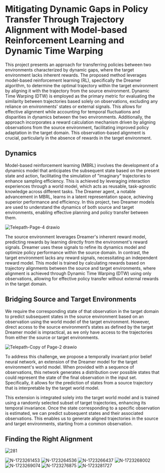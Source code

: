 # Mitigating Dynamic Gaps in Policy Transfer Through Trajectory Alignment with Model-based Reinforcement Learning and Dynamic Time Warping

This project presents an approach for transferring policies between two environments characterized by dynamic gaps, where the target environment lacks inherent rewards. The proposed method leverages model-based reinforcement learning (RL), specifically the Dreamer algorithm, to determine the optimal trajectory within the target environment by aligning it with the trajectory from the source environment. Dynamic Time Warping (DTW) is employed as the primary metric for evaluating the similarity between trajectories based solely on observations, excluding any reliance on environments' states or external signals. This allows for effective alignment while accounting for temporal fluctuations and disparities in dynamics between the two environments. Additionally, the approach incorporates a reward calculation mechanism driven by aligning observations from the source environment, facilitating improved policy adaptation in the target domain. This observation-based alignment is crucial, particularly in the absence of rewards in the target environment.

## Dynamics

Model-based reinforcement learning (MBRL) involves the development of a dynamics model that anticipates the subsequent state based on the present state and action, facilitating the simulation of "imaginary" trajectories to enhance sampling efficiency. This is achieved by leveraging interaction experiences through a world model, which acts as reusable, task-agnostic knowledge across different tasks. The Dreamer agent, a notable advancement in MBRL, learns in a latent representation space, achieving superior performance and efficiency. In this project, two Dreamer models are used to understand the dynamics of both source and target environments, enabling effective planning and policy transfer between them.

![Telepath-Page-4 drawio](https://github.com/user-attachments/assets/0946a231-617d-425f-9e0e-4a28c6badcec)

The source environment leverages Dreamer's inherent reward model, predicting rewards by learning directly from the environment's reward signals. Dreamer uses these signals to refine its dynamics model and optimize policy performance within the source domain. In contrast, the target environment lacks any reward signals, necessitating an independent reward model. This model is trained by calculating rewards based on trajectory alignments between the source and target environments, where alignment is achieved through Dynamic Time Warping (DTW) using only observations, allowing for effective policy transfer without external rewards in the target domain.

## Bridging Source and Target Environments

We require the corresponding state of that observation in the target domain to predict subsequent states in the source environment based on an observation using the world model of the target environment. However, direct access to the source environment’s states as defined by the target Dreamer model is impractical, as we only have access to the trajectories from either the source or target environments.

![Telepath-Copy of Page-2 drawio](https://github.com/user-attachments/assets/f8e25ee5-7fab-47f4-9b07-5a05cf4d1e79)

To address this challenge, we propose a temporally invariant prior belief neural network, an extension of the Dreamer model for the target environment's world model. When provided with a sequence of observations, this network generates a distribution over possible states that could represent the state of the final observation in the input set. Specifically, it allows for the prediction of states from a source trajectory that is interpretable by the target world model.

This extension is integrated solely into the target world model and is trained using a randomly selected subset of target trajectories, enhancing its temporal invariance. Once the state corresponding to a specific observation is estimated, we can predict subsequent states and their associated observations. This enables us to generate aligned trajectories in the source and target environments, starting from a common observation.

## Finding the Right Alignment

![281](https://github.com/user-attachments/assets/121485a1-4278-432e-b48f-df7faa0fd338)


![N-1723261453](https://github.com/user-attachments/assets/2d654c12-d3d9-4d86-8960-84e61d0b73d9)
![N-1723264536](https://github.com/user-attachments/assets/77135d34-ff62-4de3-a2ae-9daffe0d5405)
![N-1723266437](https://github.com/user-attachments/assets/b5ebfcf3-edb7-4bbd-86cc-660c4408a858)
![N-1723268002](https://github.com/user-attachments/assets/f966cbc9-2059-4e5a-88f4-dab814a71945)
![N-1723269074](https://github.com/user-attachments/assets/504d57d7-af4a-4e59-8ff5-98a4ac4403d3)
![N-1723276875](https://github.com/user-attachments/assets/a2798c74-4f53-45df-8852-a644d8e577da)
![N-1723281727](https://github.com/user-attachments/assets/be7d24e7-2776-4c22-90bf-ea621068e984)



